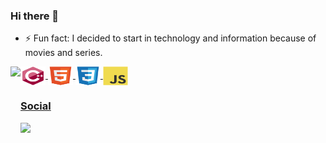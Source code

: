 ### Hi there 👋

- ⚡ Fun fact: I decided to  start in technology and information because of movies and series.



<div align="center">
  <a href="https://github.com/NataschaPalhares">
    <img align="left" height="180em" src="https://github-readme-stats.vercel.app/api?username=NataschaPalhares&show_icons=true&theme=dracula&include_all_commits=true&count_private=true"/>
    </div>
  
  <img align="center" alt="Natascha-C++" height="30" width="40" src="https://github.com/devicons/devicon/blob/master/icons/cplusplus/cplusplus-original.svg">
  <img align="center" alt="Natascha-HTML" height="30" width="40" src="https://github.com/devicons/devicon/blob/master/icons/html5/html5-original.svg">
  <img align="center" alt="Natascha-CSS" height="30" width="40" src="https://github.com/devicons/devicon/blob/master/icons/css3/css3-original.svg">
  <img align="center" alt="Natascha-JavaScript" height="30" width="40" src="https://github.com/devicons/devicon/blob/master/icons/javascript/javascript-original.svg">
  
### Social
  
  <a href="https://www.linkedin.com/in/natascha-palhares/" target="_blank"> <img src="https://img.shields.io/badge/-LinkedIn-%230077B5?style=for-the-badge&logo=linkedin&logoColor=white" target="_blank"> </a>
